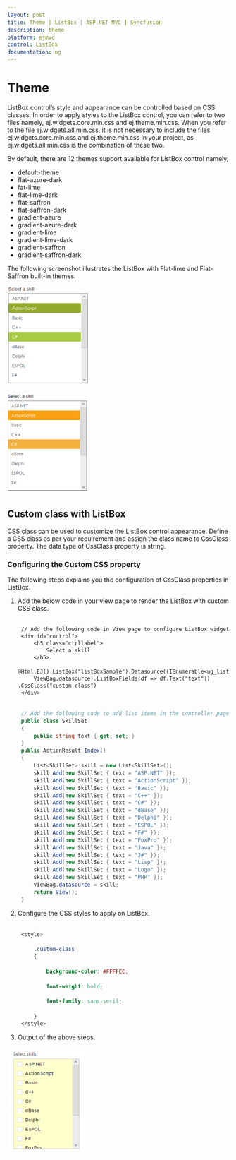 ```yaml
---
layout: post
title: Theme | ListBox | ASP.NET MVC | Syncfusion
description: theme
platform: ejmvc
control: ListBox
documentation: ug
---
```


# Theme

ListBox control’s style and appearance can be controlled based on CSS classes. In order to apply styles to the ListBox control, you can refer to two files namely, ej.widgets.core.min.css and ej.theme.min.css. When you refer to the file ej.widgets.all.min.css, it is not necessary to include the files ej.widgets.core.min.css and ej.theme.min.css in your project, as ej.widgets.all.min.css is the combination of these two. 

By default, there are 12 themes support available for ListBox control namely,

* default-theme
* flat-azure-dark
* fat-lime
* flat-lime-dark
* flat-saffron
* flat-saffron-dark
* gradient-azure
* gradient-azure-dark
* gradient-lime
* gradient-lime-dark
* gradient-saffron
* gradient-saffron-dark

The following screenshot illustrates the ListBox with Flat-lime and Flat-Saffron built-in themes.

![](Theme_images/Theme_img1.png)



![](Theme_images/Theme_img2.png)



## Custom class with ListBox 

CSS class can be used to customize the ListBox control appearance. Define a CSS class as per your requirement and assign the class name to CssClass property. The data type of CssClass property is string. 

### Configuring the Custom CSS property

The following steps explains you the configuration of CssClass properties in ListBox.

1. Add the below code in your view page to render the ListBox with custom CSS class.


   ~~~ cshtml
		
	// Add the following code in View page to configure ListBox widget
	<div id="control">
		<h5 class="ctrllabel">
			Select a skill  
		</h5> 
		@Html.EJ().ListBox("listBoxSample").Datasource((IEnumerable<ug_listbox.controllers.SkillSet>)
		ViewBag.datasource).ListBoxFields(df => df.Text("text")) .CssClass("custom-class")
	</div>

   ~~~
   
   
   ~~~ csharp
		
	// Add the following code to add list items in the controller page
	public class SkillSet
	{ 
		public string text { get; set; }
	} 
	public ActionResult Index()
	{           
		List<SkillSet> skill = new List<SkillSet>();
		skill.Add(new SkillSet { text = "ASP.NET" }); 
		skill.Add(new SkillSet { text = "ActionScript" });
		skill.Add(new SkillSet { text = "Basic" });    
		skill.Add(new SkillSet { text = "C++" });  
		skill.Add(new SkillSet { text = "C#" });  
		skill.Add(new SkillSet { text = "dBase" }); 
		skill.Add(new SkillSet { text = "Delphi" }); 
		skill.Add(new SkillSet { text = "ESPOL" }); 
		skill.Add(new SkillSet { text = "F#" });   
		skill.Add(new SkillSet { text = "FoxPro" }); 
		skill.Add(new SkillSet { text = "Java" });  
		skill.Add(new SkillSet { text = "J#" });   
		skill.Add(new SkillSet { text = "Lisp" }); 
		skill.Add(new SkillSet { text = "Logo" }); 
		skill.Add(new SkillSet { text = "PHP" });   
		ViewBag.datasource = skill;   
		return View();     
	}

   ~~~
   


2. Configure the CSS styles to apply on ListBox.



   ~~~ css

	<style>

		.custom-class 
		{

			background-color: #FFFFCC;

			font-weight: bold;

			font-family: sans-serif;

		}
    </style>
   ~~~
   



3. Output of the above steps.


![](Theme_images/Theme_img3.png)



